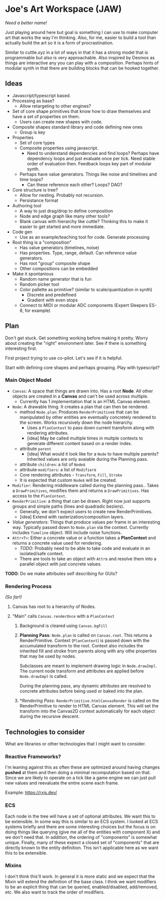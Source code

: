 # Joe's Art Workspace (JAW)

_Need a better name!_

Just playing around here but goal is something I can use to make computer art
that works the way I'm thinking. Also, for me, easier to build a tool than
actually build the art so it is a form of procrastination.

Similar to cuttle.xyz in a lot of ways in that it has a strong model that is
programmable but also is very approachable. Also inspired by Desmos as things
are interactive any you can play with a composition. Perhaps hints of modular
synth in that there are building blocks that can be hooked together.

## Ideas

- Javascript/typescript based.
- Processing as base?
  - Allow retargeting to other engines?
- Set of core shape primitives that know how to draw themselves and have a set
  of properties on them.
  - Users can create new shapes with code.
- Composite shapes standard library and code defining new ones
  - Group is key
- Properties
  - Set of core types
  - Composite properties using javascript.
    - Need to understand dependencies and find loops? Perhaps have dependency
      loops and just evaluate once per tick. Need stable order of evaluation
      then. Feedback loops key part of modular synth.
  - Perhaps have value generators. Things like noise and timelines and time
    loops?
    - Can these reference each other? Loops? DAG?
- Core structure is tree?
  - Allow for nesting. Probably not recursion.
  - Persistance format
- Authoring tool
  - A way to just drag/drop to define composition
  - Node and edge graph like many other tools?
  - Blank canvas with hierarchy like cuttle? Thinking this to make it easier to
    get started and more immediate.
- Code gen
  - Use as an example/teaching tool for code. Generate processing
- Root thing is a "composition"
  - Has value generators (timelines, noise)
  - Has properties. Type, range, default. Can reference value generators.
  - Has root "group" composite shape
  - Other compositions can be embedded
- Make it spontanious
  - Random name generator that is fun
  - Random picker tool
  - Color pallette as primitive? (similar to scale/quantization in synth)
    - Discrete and predefined
    - Gradient with even stops
  - Connect to MIDI or modular ADC components (Expert Sleepers ES-8, for example)

## Plan

Don't get stuck. Get something working before making it pretty. Worry about
creating the "right" environment later. See if there is something interesting
first.

First project trying to use co-pilot. Let's see if it is helpful.

Start with defining core shapes and perhaps grouping. Play with typescript?

### Main Object Model

- `Canvas`: A space that things are drawn into. Has a root **Node**. All
  other objects are created in a **Canvas** and can't be used across multiple.
  - Currently has 1 implementation that is an HTML Canvas element.
- `Node`: A drawable thing. It creates a plan that can then be rendered.
  - method `Node.plan`: Produces `RenderPrimitive`s that can be manipulated by
    other entities are eventually concretely rendered to the screen. Works
    recursively down the node hierarchy.
    - Uses a `PlanContext` to pass down current transform along with rendering
      attributes.
    - [idea] May be called multiple times in multple contexts to generate different content
      based on a render index.
  - attribute `parent`
    - [idea] What would it look like for a `Node` to have multiple parents?
      Inherited values are only avaiable during the Planning pass.
  - attribute `children`: a list of `Node`s
  - attribute `modifiers`: a list of `Modifier`s
  - Core rendering attributes - `Transform`, `Fill`, `Stroke`
  - It is expected that custom `Node`s will be created.
- `Modifier`: Rendering middleware called during the planning pass.. Takes a
  `DrawPrimitives`, modifies them and returns a `DrawPrimitives`. Has access to
  the `PlanContext`.
- `RenderPrimitive`: a thing that can be drawn. Right now just supports groups
  and simple paths (lines and quadradic beziers).
  - Generally, we don't expect users to create new RenderPrimitives.
  - [idea] Extend with rasterization/composition layers.
- _Value generators_: Things that produce values per frame in an interesting way.
  Typically passed down to `Node.plan` via the context. Currently includes
  `Timeline` object. Will include noise functions.
- `Attr<T>`: Either a concrete value or a function takes a **PlanContext** and
  returns a concrete value used for rendering.
  - _TODO_: Probably need to be able to take code and evaluate in an
    isolated/safe context.
  - There are tools to take an object with `Attr`s and resolve them into a
    parallel object with just concrete values.

**TODO**: Do we make attributes self describing for GUIs?

### Rendering Process

_(So far!)_

1. Canvas has root to a hierarchy of Nodes.
1. "Main" calls `Canvas.renderOnce` with a `PlanContext`

   1. Background is cleared using `Canvas.bgFill`
   1. **Planning Pass**: `Node.plan` is called on `Canvas.root`. This returns a
      RenderPrimitive. Context (`PlanContext`) is passed down with the
      accumulated transform to the root. Context also includes the inherited
      fill and stroke from parents along with any othe properties that may be
      used by nodes.

      Subclasses are meant to implement drawing logic in `Node.drawImpl`. The
      current node transform and attributes are applied before `Node.drawImpl`
      is called.

      During the planning pass, any dynamic attributes are resolved to concrete
      attributes before being used or baked into the plan.

   1. \*_Rendering Pass_: `RenderPrimitive.htmlCanvasRender` is called on the
      RenderPrimitive to render to HTML Canvas element. This will set the
      transform into the Canvas2D context automatically for each object during
      the recursive descent.

## Technologies to consider

What are libraries or other technologies that I might want to consider.

### Reactive Frameworks?

I'm leaning against this as often these are optimized around having changes
**pushed** at them and then doing a minimal recomputation based on that. Since
we are likely to operate on a tick like a game engine we can just pull new
values and reevaluate the entire scene each frame.

Example: https://rxjs.dev/

### ECS

Each node in the tree will have a set of optional attributes. We want this to
be extensible. In some way this is similar to an ECS system. I looked at ECS
systems briefly and there are some interesting choices but the focus is on doing
things like querying (give me all of the entities with component X) and we don't
need that. In addition, the ordering of "components" is somewhat unique.
Finally, many of these expect a closed set of "components" that are directly
known to the entity definition. This isn't applicable here as we want this to be
extensible.

### Mixins

I don't think this'll work. In general it is more static and we expect that the
Mixin will extend the definition of the base class. I think we want modifiers
to be an explicit thing that can be queried, enabled/disabled, add/removed, etc.
We also want to track the order of modifiers.
